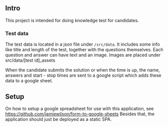 ## Intro
This project is intended for doing knowledge test for candidates.
### Test data
The test data is located in a json file under `/src/data`.
It includes some info like title and length of the test, together with the questions themselves.
Each question and answer can have text and an image. 
Images are placed under src/data/[test id]_assets

When the candidate submits the solution or when the time is up, the name, answers and start - stop times are sent to a google script which adds these data to a google sheet.

## Setup
On how to setup a google spreadsheet for use with this application, see https://github.com/jamiewilson/form-to-google-sheets
Besides that, the application should just be deployed as a static SPA.